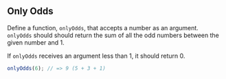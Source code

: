 ## Only Odds

Define a function, `onlyOdds`, that accepts a number as an argument. `onlyOdds`
should should return the sum of all the odd numbers between the given number
and 1.

If `onlyOdds` receives an argument less than 1, it should return 0.

```javascript
onlyOdds(6); // => 9 (5 + 3 + 1)
```
